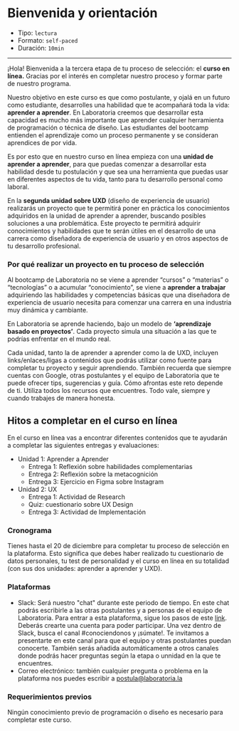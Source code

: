 # Bienvenida y orientación

* Tipo: `lectura`
* Formato: `self-paced`
* Duración: `10min`

***

¡Hola! Bienvenida a la tercera etapa de tu proceso de selección: el **curso en
línea.** Gracias por el interés en completar nuestro proceso y formar parte de
nuestro programa. 

Nuestro objetivo en este curso es que como postulante, y ojalá en un futuro como
estudiante, desarrolles una habilidad que te acompañará toda la vida: **aprender
a aprender**. En Laboratoria creemos que desarrollar esta capacidad es mucho más
importante que aprender cualquier herramienta de programación o técnica de
diseño. Las estudiantes del bootcamp entienden el aprendizaje como un proceso
permanente y se consideran aprendices de por vida. 

Es por esto que en nuestro curso en línea empieza con una **unidad de aprender a
aprender**, para que puedas comenzar a desarrollar esta habilidad desde tu
postulación y que sea una herramienta que puedas usar en diferentes aspectos de
tu vida, tanto para tu desarrollo personal como laboral.

En la **segunda unidad sobre UXD** (diseño de experiencia de usuario) realizarás
un proyecto que te permitirá poner en práctica los conocimientos adquiridos en
la unidad de aprender a aprender, buscando posibles soluciones a una
problemática. Este proyecto te permitirá adquirir conocimientos y habilidades
que te serán útiles en el desarrollo de una carrera como diseñadora de
experiencia de usuario y en otros aspectos de tu desarrollo profesional.

### Por qué realizar un proyecto en tu proceso de selección

Al bootcamp de Laboratoria no se viene a aprender “cursos” o “materias” o
“tecnologías” o a acumular “conocimiento”, se viene a **aprender a trabajar**
adquiriendo las habilidades y competencias básicas que una diseñadora de
experiencia de usuario necesita para comenzar una carrera en una industria muy
dinámica y cambiante.

En Laboratoria se aprende haciendo, bajo un modelo de **‘aprendizaje basado en
proyectos’**. Cada proyecto simula una situación a las que te podrías enfrentar
en el mundo real. 

Cada unidad, tanto la de aprender a aprender como la de UXD, incluyen
links/enlaces/ligas a contenidos que podrás utilizar como fuente para completar
tu proyecto y seguir aprendiendo. También recuerda que siempre cuentas con
Google, otras postulantes y el equipo de Laboratoria que te puede ofrecer tips,
sugerencias y guía. Cómo afrontas este reto depende de ti. Utiliza todos los
recursos que encuentres. Todo vale, siempre y cuando trabajes de manera honesta.

## Hitos a completar en el curso en línea

En el curso en línea vas a encontrar diferentes contenidos que te ayudarán a
completar las siguientes entregas y evaluaciones:

- Unidad 1: Aprender a Aprender
  * Entrega 1: Reflexión sobre habilidades complementarias 
  * Entrega 2: Reflexión sobre la metacognición
  * Entrega 3: Ejercicio en Figma sobre Instagram
- Unidad 2: UX
  * Entrega 1: Actividad de Research
  * Quiz: cuestionario sobre UX Design
  * Entrega 3: Actividad de Implementación

### Cronograma

Tienes hasta el 20 de diciembre para completar tu proceso de selección en la
plataforma. Esto significa que debes haber realizado tu cuestionario de datos
personales, tu test de personalidad y el curso en línea en su totalidad (con sus
dos unidades: aprender a aprender y UXD).

### Plataformas

- Slack: Será nuestro "chat" durante este periodo de tiempo. En este chat podrás
  escribirle a las otras postulantes y a personas de el equipo de Laboratoria.
  Para entrar a esta plataforma, sigue los pasos de este [link](https://join.slack.com/t/laboratoria-space/shared_invite/zt-ja1zluif-Y1ZMVw1IUd2~~0EIpBsfGw).  
  Deberás crearte una cuenta para poder participar. Una vez dentro de Slack,
  busca el canal #conociendonos y ¡súmate!. Te invitamos a presentarte en este
  canal para que el equipo y otras postulantes puedan conocerte. También serás
  añadida automáticamente a otros canales donde podrás hacer preguntas según
  la etapa o unnidad en la que te encuentres. 
- Correo electrónico: también cualquier pregunta o problema en la plataforma nos
 puedes escribir a postula@laboratoria.la

### Requerimientos previos

Ningún conocimiento previo de programación o diseño es necesario para completar
este curso.


